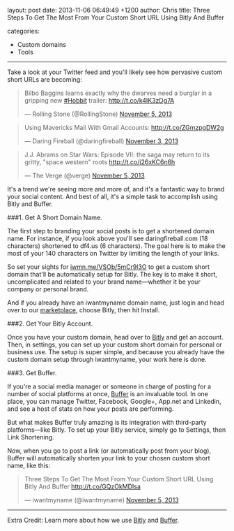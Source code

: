 layout: post
date: 2013-11-06 06:49:49 +1200
author: Chris
title: Three Steps To Get The Most From Your Custom Short URL Using Bitly And Buffer

categories:
  - Custom domains
  - Tools

----

<!-- excerpt -->

Take a look at your Twitter feed and you'll likely see how pervasive custom short URLs are becoming:

<blockquote class="twitter-tweet" lang="en"><p>Bilbo Baggins learns exactly why the dwarves need a burglar in a gripping new <a href="https://twitter.com/search?q=%23Hobbit&amp;src=hash">#Hobbit</a> trailer: <a href="http://t.co/k4IK3zDg7A">http://t.co/k4IK3zDg7A</a></p>&mdash; Rolling Stone (@RollingStone) <a href="https://twitter.com/RollingStone/statuses/397742880129044480">November 5, 2013</a></blockquote>
<script async src="//platform.twitter.com/widgets.js" charset="utf-8"></script>

<blockquote class="twitter-tweet" lang="en"><p>Using Mavericks Mail With Gmail Accounts: <a href="http://t.co/ZGmzpgDW2g">http://t.co/ZGmzpgDW2g</a></p>&mdash; Daring Fireball (@daringfireball) <a href="https://twitter.com/daringfireball/statuses/397107075144105984">November 3, 2013</a></blockquote>
<script async src="//platform.twitter.com/widgets.js" charset="utf-8"></script>

<blockquote class="twitter-tweet" lang="en"><p>J.J. Abrams on Star Wars: Episode VII: the saga may return to its gritty, &quot;space western&quot; roots <a href="http://t.co/j26xKC6n6h">http://t.co/j26xKC6n6h</a></p>&mdash; The Verge (@verge) <a href="https://twitter.com/verge/statuses/397753405130559488">November 5, 2013</a></blockquote>
<script async src="//platform.twitter.com/widgets.js" charset="utf-8"></script>

It's a trend we're seeing more and more of, and it's a fantastic way to brand your social content. And best of all, it's a simple task to accomplish using Bitly and Buffer. 

<!-- /excerpt -->

###1. Get A Short Domain Name. 

The first step to branding your social posts is to get a shortened domain name. For instance, if you look above you'll see daringfireball.com (18 characters) shortened to df4.us (6 characters). The goal here is to make the most of your 140 characters on Twitter by limiting the length of your links. 

So set your sights for [iwmn.me/VSOb/5mCr9l3O](http://iwmn.me/VSOb/5mCr9l3O) to get a custom short domain that'll be automatically setup for Bitly. The key is to make it short, uncomplicated and related to your brand name—whether it be your company or personal brand. 

And if you already have an iwantmyname domain name, just login and head over to our [marketplace](https://iwantmyname.com/services), choose Bitly, then hit Install. 

###2. Get Your Bitly Account.

Once you have your custom domain, head over to [Bitly](https://bitly.com) and get an account. Then, in settings, you can set up your custom short domain for personal or business use. The setup is super simple, and because you already have the custom domain setup through iwantmyname, your work here is done.

###3. Get Buffer. 

If you're a social media manager or someone in charge of posting for a number of social platforms at once, [Buffer](https://bufferapp.com) is an invaluable tool. In one place, you can manage Twitter, Facebook, Google+, App.net and Linkedin, and see a host of stats on how your posts are performing. 

But what makes Buffer truly amazing is its integration with third-party platforms—like Bitly. To set up your Bitly service, simply go to Settings, then Link Shortening. 

Now, when you go to post a link (or automatically post from your blog), Buffer will automatically shorten your link to your chosen custom short name, like this:

<blockquote class="twitter-tweet" lang="en"><p>Three Steps To Get The Most From Your Custom Short URL Using Bitly And Buffer <a href="http://t.co/GQzOkMDIsa">http://t.co/GQzOkMDIsa</a></p>&mdash; iwantmyname (@iwantmyname) <a href="https://twitter.com/iwantmyname/statuses/397791387275366400">November 5, 2013</a></blockquote>
<script async src="//platform.twitter.com/widgets.js" charset="utf-8"></script>

***

Extra Credit: Learn more about how we use [Bitly](https://iwantmyname.com/blog/2013/10/the-tools-we-use-bitly-for-link-shortening.html) and [Buffer](https://iwantmyname.com/blog/2013/10/the-tools-we-use-buffer-for-social-posting-and-analytics-1.html).
